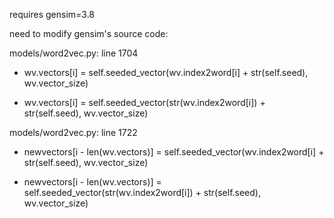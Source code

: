 requires gensim=3.8

need to modify gensim's source code:

models/word2vec.py: line 1704
- wv.vectors[i] = self.seeded_vector(wv.index2word[i] + str(self.seed), wv.vector_size)
+ wv.vectors[i] = self.seeded_vector(str(wv.index2word[i]) + str(self.seed), wv.vector_size)

models/word2vec.py: line 1722
- newvectors[i - len(wv.vectors)] = self.seeded_vector(wv.index2word[i] + str(self.seed), wv.vector_size)
+ newvectors[i - len(wv.vectors)] = self.seeded_vector(str(wv.index2word[i]) + str(self.seed), wv.vector_size)
